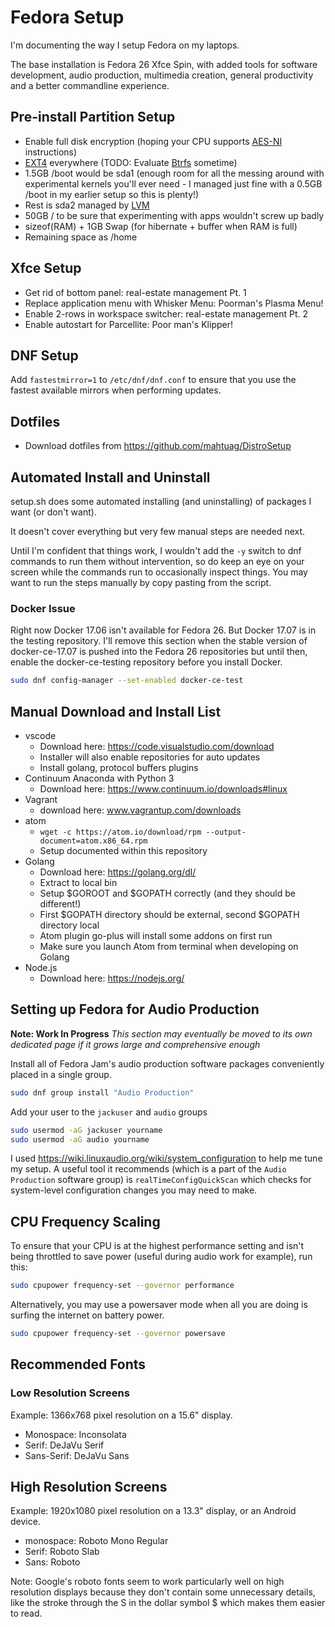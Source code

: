 # Fedora Setup

I'm documenting the way I setup Fedora on my laptops.

The base installation is Fedora 26 Xfce Spin, with added tools for software
development, audio production, multimedia creation, general productivity and
a better commandline experience.

## Pre-install Partition Setup

* Enable full disk encryption (hoping your CPU supports
  [AES-NI](https://en.wikipedia.org/wiki/AES_instruction_set) instructions)
* [EXT4](https://en.wikipedia.org/wiki/Ext4) everywhere (TODO: Evaluate
  [Btrfs](https://en.wikipedia.org/wiki/Btrfs) sometime)
* 1.5GB /boot would be sda1 (enough room for all the messing around with
  experimental kernels you'll ever need - I managed just fine with a 0.5GB /boot
  in my earlier setup so this is plenty!)
* Rest is sda2 managed by
  [LVM](https://en.wikipedia.org/wiki/Logical_Volume_Manager_(Linux))
* 50GB / to be sure that experimenting with apps wouldn't screw up badly
* sizeof(RAM) + 1GB Swap (for hibernate + buffer when RAM is full)
* Remaining space as /home

## Xfce Setup

* Get rid of bottom panel: real-estate management Pt. 1
* Replace application menu with Whisker Menu: Poorman's Plasma Menu!
* Enable 2-rows in workspace switcher: real-estate management Pt. 2
* Enable autostart for Parcellite: Poor man's Klipper!

## DNF Setup

Add `fastestmirror=1` to `/etc/dnf/dnf.conf` to ensure that you use the
fastest available mirrors when performing updates.

## Dotfiles

* Download dotfiles from https://github.com/mahtuag/DistroSetup

## Automated Install and Uninstall

setup.sh does some automated installing (and uninstalling) of packages I want
(or don't want).

It doesn't cover everything but very few manual steps are needed next.

Until I'm confident that things work, I wouldn't add the `-y` switch to dnf
commands to run them without intervention, so do keep an eye on your screen
while the commands run to occasionally inspect things. You may want to run the
steps manually by copy pasting from the script.

### Docker Issue

Right now Docker 17.06 isn't available for Fedora 26. But Docker 17.07 is in
the testing repository. I'll remove this section when the stable version of
docker-ce-17.07 is pushed into the Fedora 26 repositories but until then, enable
the docker-ce-testing repository before you install Docker.

```bash
sudo dnf config-manager --set-enabled docker-ce-test
```

## Manual Download and Install List

* vscode
  * Download here: https://code.visualstudio.com/download
  * Installer will also enable repositories for auto updates
  * Install golang, protocol buffers plugins
* Continuum Anaconda with Python 3
  * Download here: https://www.continuum.io/downloads#linux
* Vagrant
  * download here: www.vagrantup.com/downloads
* atom
  * `wget -c https://atom.io/download/rpm --output-document=atom.x86_64.rpm`
  * Setup documented within this repository
* Golang
  * Download here: https://golang.org/dl/
  * Extract to local bin
  * Setup $GOROOT and $GOPATH correctly (and they should be different!)
  * First $GOPATH directory should be external, second $GOPATH directory local
  * Atom plugin go-plus will install some addons on first run
  * Make sure you launch Atom from terminal when developing on Golang
* Node.js
  * Download here: https://nodejs.org/

## Setting up Fedora for Audio Production

**Note: Work In Progress** *This section may eventually be moved to its own
dedicated page if it grows large and comprehensive enough*

Install all of Fedora Jam's audio production software packages conveniently
placed in a single group.

```bash
sudo dnf group install "Audio Production"
```

Add your user to the `jackuser` and `audio` groups

```bash
sudo usermod -aG jackuser yourname
sudo usermod -aG audio yourname
```

I used https://wiki.linuxaudio.org/wiki/system_configuration to help me tune my
setup. A useful tool it recommends (which is a part of the `Audio Production`
software group) is `realTimeConfigQuickScan` which checks for system-level
configuration changes you may need to make.

## CPU Frequency Scaling

To ensure that your CPU is at the highest performance setting and isn't being
throttled to save power (useful during audio work for example), run this:

```bash
sudo cpupower frequency-set --governor performance
```

Alternatively, you may use a powersaver mode when all you are doing is surfing
the internet on battery power.

```bash
sudo cpupower frequency-set --governor powersave
```

## Recommended Fonts

### Low Resolution Screens

Example: 1366x768 pixel resolution on a 15.6" display.

* Monospace: Inconsolata
* Serif: DeJaVu Serif
* Sans-Serif: DeJaVu Sans

## High Resolution Screens

Example: 1920x1080 pixel resolution on a 13.3" display, or an Android device.

* monospace: Roboto Mono Regular
* Serif: Roboto Slab
* Sans: Roboto

Note: Google's roboto fonts seem to work particularly well on high resolution
displays because they don't contain some unnecessary details, like the stroke
through the S in the dollar symbol $ which makes them easier to read.

